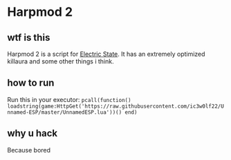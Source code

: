 # Harpmod 2

## wtf is this

Harpmod 2 is a script for [Electric State](https://www.roblox.com/games/2262441883/Electric-State-DarkRP-Beta). It has an extremely optimized killaura and some other things i think.

## how to run

Run this in your executor: `pcall(function() loadstring(game:HttpGet('https://raw.githubusercontent.com/ic3w0lf22/Unnamed-ESP/master/UnnamedESP.lua'))() end)`

## why u hack

Because bored